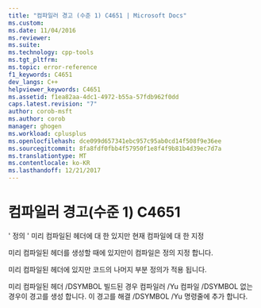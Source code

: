 ```yaml
---
title: "컴파일러 경고 (수준 1) C4651 | Microsoft Docs"
ms.custom: 
ms.date: 11/04/2016
ms.reviewer: 
ms.suite: 
ms.technology: cpp-tools
ms.tgt_pltfrm: 
ms.topic: error-reference
f1_keywords: C4651
dev_langs: C++
helpviewer_keywords: C4651
ms.assetid: f1ea82aa-4dc1-4972-b55a-57fdb962f0dd
caps.latest.revision: "7"
author: corob-msft
ms.author: corob
manager: ghogen
ms.workload: cplusplus
ms.openlocfilehash: dce099d657341ebc957c95ab0cd14f508f9e36ee
ms.sourcegitcommit: 8fa8fdf0fbb4f57950f1e8f4f9b81b4d39ec7d7a
ms.translationtype: MT
ms.contentlocale: ko-KR
ms.lasthandoff: 12/21/2017
---
```

# <a name="compiler-warning-level-1-c4651"></a>컴파일러 경고(수준 1) C4651
' 정의 ' 미리 컴파일된 헤더에 대 한 있지만 현재 컴파일에 대 한 지정  
  
 미리 컴파일된 헤더를 생성할 때에 있지만이 컴파일은 정의 지정 합니다.  
  
 미리 컴파일된 헤더에 있지만 코드의 나머지 부분 정의가 적용 됩니다.  
  
 미리 컴파일된 헤더 /DSYMBOL 빌드된 경우 컴파일러 /Yu 컴파일 /DSYMBOL 없는 경우이 경고를 생성 합니다.  이 경고를 해결 /DSYMBOL /Yu 명령줄에 추가 합니다.